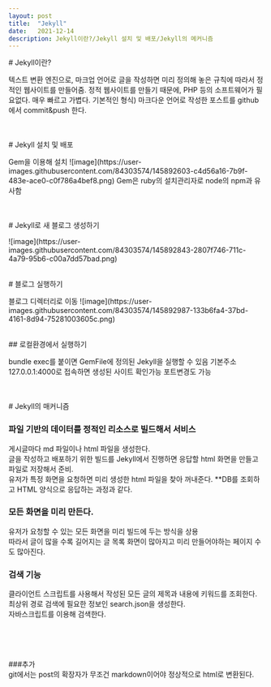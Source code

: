 ```yaml
---
layout: post
title:  "Jekyll"
date:   2021-12-14
description: Jekyll이란?/Jekyll 설치 및 배포/Jekyll의 메커니즘
---
```


<p class="start"># Jekyll이란?</p>    
텍스트 변환 엔진으로, 마크업 언어로 글을 작성하면 미리 정의해 놓은 규칙에 따라서 정적인 웹사이트를 만들어줌.   
정적 웹사이트를 만들기 때문에, PHP 등의 소프트웨어가 필요없다.   
매우 빠르고 가볍다.   
기본적인 형식)    
마크다운 언어로 작성한 포스트를 github에서 commit&push 한다.   
<br/>
<br/>
<br/>


<p class="start"># Jekyll 설치 및 배포</p>    
Gem을 이용해 설치   
![image](https://user-images.githubusercontent.com/84303574/145892603-c4d56a16-7b9f-483e-ace0-c0f786a4bef8.png)
Gem은 ruby의 설치관리자로 node의 npm과 유사함   
<br/>
<br/>
<br/>

<p class="start"># Jekyll로 새 블로그 생성하기</p>    
![image](https://user-images.githubusercontent.com/84303574/145892843-2807f746-711c-4a79-95b6-c00a7dd57bad.png)   
<br/>
<br/>

<p class="start"># 블로그 실행하기</p>    
블로그 디렉터리로 이동   
![image](https://user-images.githubusercontent.com/84303574/145892987-133b6fa4-37bd-4161-8d94-75281003605c.png)   
<br/>
<br/>

<p class="start">## 로컬환경에서 실행하기</p>
bundle exec를 붙이면 GemFile에 정의된 Jekyll을 실행할 수 있음   
기본주소 127.0.0.1:4000로 접속하면 생성된 사이트 확인가능   
포트변경도 가능   
<br/>
<br/>
<br/>

<p class="start"># Jekyll의 매커니즘</p>    

### 파일 기반의 데이터를 정적인 리소스로 빌드해서 서비스   
게시글마다 md 파일이나 html 파일을 생성한다.   
글을 작성하고 배포하기 위한 빌드를 Jekyll에서 진행하면 응답할 html 화면을 만들고 파일로 저장해서 준비.   
유저가 특정 화면을 요청하면 미리 생성한 html 파일을 찾아 꺼내준다.
**DB를 조회하고 HTML 양식으로 응답하는 과정과 같다.   

### 모든 화면을 미리 만든다.   
유저가 요청할 수 있는 모든 화면을 미리 빌드에 두는 방식을 상용   
따라서 글이 많을 수록 길어지는 글 목록 화면이 많아지고 미리 만들어야하는 페이지 수도 많아진다.

### 검색 기능   
클라이언트 스크립트를 사용해서 작성된 모든 글의 제목과 내용에 키워드를 조회한다.   
최상위 경로 검색에 필요한 정보인 search.json을 생성한다.   
자바스크립트를 이용해 검색한다.   

<br/>
<br/>
<br/>

###추가   
git에서는 post의 확장자가 무조건 markdown이어야 정상적으로 html로 변환된다.


